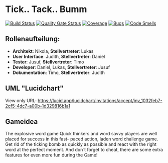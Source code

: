 # Tick.. Tack.. Bumm

[![Build Status](https://travis-ci.com/SE2-SS21-Gruppe4/Tick-Tack-Bumm.svg?branch=main)](https://travis-ci.com/SE2-SS21-Gruppe4/Tick-Tack-Bumm)
[![Quality Gate Status](https://sonarcloud.io/api/project_badges/measure?project=SE2-SS21-Gruppe4_Tick-Tack-Bumm&metric=alert_status)](https://sonarcloud.io/dashboard?id=SE2-SS21-Gruppe4_Tick-Tack-Bumm)
[![Coverage](https://sonarcloud.io/api/project_badges/measure?project=SE2-SS21-Gruppe4_Tick-Tack-Bumm&metric=coverage)](https://sonarcloud.io/dashboard?id=SE2-SS21-Gruppe4_Tick-Tack-Bumm)
[![Bugs](https://sonarcloud.io/api/project_badges/measure?project=SE2-SS21-Gruppe4_Tick-Tack-Bumm&metric=bugs)](https://sonarcloud.io/dashboard?id=SE2-SS21-Gruppe4_Tick-Tack-Bumm)
[![Code Smells](https://sonarcloud.io/api/project_badges/measure?project=SE2-SS21-Gruppe4_Tick-Tack-Bumm&metric=code_smells)](https://sonarcloud.io/dashboard?id=SE2-SS21-Gruppe4_Tick-Tack-Bumm)

## Rollenaufteilung:

- **Architekt**: Nikola, **Stellvertreter**: Lukas
- **User Interface**: Judith, **Stellvertreter**: Daniel
- **Tester**: Jusuf, **Stellvertreter**: Timo
- **Developer**: Daniel, Lukas, **Stellvertreter**: Jusuf
- **Dokumentation**: Timo, **Stellvertreter**: Judith

## UML "Lucidchart"

View only URL: https://lucid.app/lucidchart/invitations/accept/inv_1032feb7-2cf5-4dc7-a00b-1d329816b1a1

## Gameidea

The explosive word game Quick thinkers and word savvy players are well placed for success in this fast- paced action,
laden word challenge game. Get rid of the ticking bomb as quickly as possible and react with the right word at the
perfect moment. And don´t forget to cheat, there are some extra features for even more fun during the Game!
